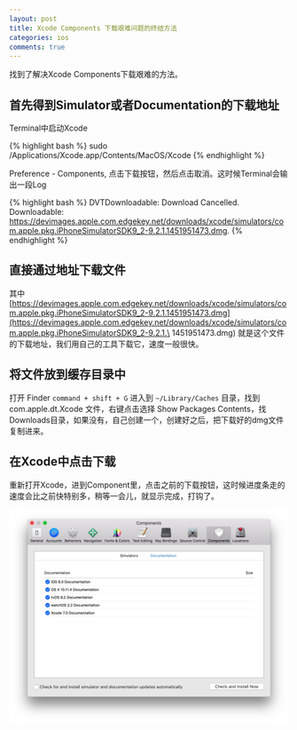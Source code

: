 ```yaml
---
layout: post
title: Xcode Components 下载艰难问题的终结方法
categories: ios
comments: true
---
```


找到了解决Xcode Components下载艰难的方法。

## 首先得到Simulator或者Documentation的下载地址

Terminal中启动Xcode

{% highlight bash %}
sudo /Applications/Xcode.app/Contents/MacOS/Xcode
{% endhighlight %}

Preference - Components, 点击下载按钮，然后点击取消。这时候Terminal会输出一段Log

{% highlight bash %}
DVTDownloadable: Download Cancelled. Downloadable: https://devimages.apple.com.edgekey.net/downloads/xcode/simulators/com.apple.pkg.iPhoneSimulatorSDK9_2-9.2.1.1451951473.dmg.
{% endhighlight %}

## 直接通过地址下载文件

其中 [https://devimages.apple.com.edgekey.net/downloads/xcode/simulators/com.apple.pkg.iPhoneSimulatorSDK9_2-9.2.1.1451951473.dmg](https://devimages.apple.com.edgekey.net/downloads/xcode/simulators/com.apple.pkg.iPhoneSimulatorSDK9_2-9.2.1.\
1451951473.dmg) 就是这个文件的下载地址，我们用自己的工具下载它，速度一般很快。

## 将文件放到缓存目录中

打开 Finder `command + shift + G` 进入到 `~/Library/Caches` 目录，找到 com.apple.dt.Xcode 文件，右键点击选择 Show Packages Contents，找Downloads目录，如果没有，自己创建一个，创建好之后，把下载好的dmg文件复制进来。

## 在Xcode中点击下载

重新打开Xcode，进到Component里，点击之前的下载按钮，这时候进度条走的速度会比之前快特别多，稍等一会儿，就显示完成，打钩了。

![](/assets/img/xcode-component.png)
